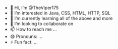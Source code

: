 - 👋 Hi, I’m @TheViper175
- 👀 I’m interested in Java, CSS, HTML, HTTP, SQL
- 🌱 I’m currently learning all of the above and more
- 💞️ I’m looking to collaborate on 
- 📫 How to reach me ...
- 😄 Pronouns: ...
- ⚡ Fun fact: ...

<!---
TheViper175/TheViper175 is a ✨ special ✨ repository because its `README.md` (this file) appears on your GitHub profile.
You can click the Preview link to take a look at your changes.
--->

